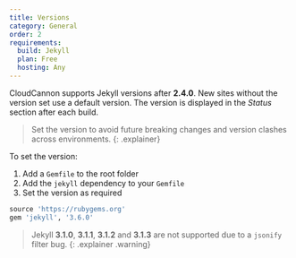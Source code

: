 ```yaml
---
title: Versions
category: General
order: 2
requirements:
  build: Jekyll
  plan: Free
  hosting: Any
---
```


CloudCannon supports Jekyll versions after **2.4.0**.
New sites without the version set use a default version.
The version is displayed in the *Status* section after each build.

> Set the version to avoid future breaking changes and version clashes across environments.
{: .explainer}

To set the version:

1. Add a `Gemfile` to the root folder
2. Add the `jekyll` dependency to your `Gemfile`
3. Set the version as required

~~~ruby
source 'https://rubygems.org'
gem 'jekyll', '3.6.0'
~~~

> Jekyll **3.1.0**, **3.1.1**, **3.1.2** and **3.1.3** are not supported due to a `jsonify` filter bug.
{: .explainer .warning}
